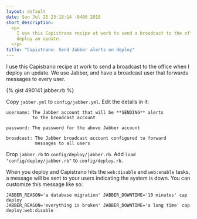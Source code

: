 ```yaml
---
layout: default
date: Sun Jul 25 23:18:14 -0400 2010
short_description:
  <p>
    I use this Capistrano recipe at work to send a broadcast to the office when I
    deploy an update.
  </p>
title: "Capistrano: Send Jabber alerts on deploy"
---
```


I use this Capistrano recipe at work to send a broadcast to the
office when I deploy an update. We use Jabber, and have a broadcast
user that forwards messages to every user.

{% gist 490141 jabber.rb %}

Copy `jabber.yml` to `config/jabber.yml`. Edit the details in it:

    username: The Jabber account that will be **SENDING** alerts
              to the broadcast account

    password: The password for the above Jabber account

    broadcast: The Jabber broadcast account configured to forward
               messages to all users

Drop `jabber.rb` to `config/deploy/jabber.rb`. Add
`load "config/deploy/jabber.rb"` to `config/deploy.rb`.

When you deploy and Capistrano hits the `web:disable`
and `web:enable` tasks, a message will be sent to your
users indicating the system is down. You can customize this
message like so:

    JABBER_REASON='a database migration' JABBER_DOWNTIME='10 minutes' cap deploy
    JABBER_REASON='everything is broken' JABBER_DOWNTIME='a long time' cap deploy:web:disable

